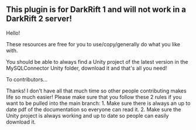 ## This plugin is for DarkRift 1 and will not work in a DarkRift 2 server!

Hello!

These resources are free for you to use/copy/generally do what you like with.

You should be able to always find a Unity project of the latest version in the MySQLConnector Unity folder, download it and that's all you need!

To contributors...

Thanks! I don't have all that much time so other people contributing makes life so much easier! Please make sure that you follow these 2 rules if you want to be pulled into the main branch:
	1. Make sure there is always an up to date pdf of the documentation so everyone can read it.
	2. Make sure the Unity project is always working and up to date so people can easily download it.
